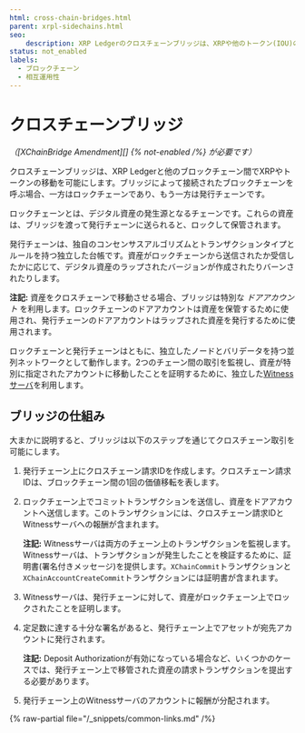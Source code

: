 ```yaml
---
html: cross-chain-bridges.html
parent: xrpl-sidechains.html
seo:
    description: XRP Ledgerのクロスチェーンブリッジは、XRPや他のトークン(IOU)の価値をブロックチェーン間で効率的に移動させることを可能にします。
status: not_enabled
labels:
  - ブロックチェーン
  - 相互運用性
---
```

# クロスチェーンブリッジ

_（[XChainBridge Amendment][] {% not-enabled /%} が必要です）_

クロスチェーンブリッジは、XRP Ledgerと他のブロックチェーン間でXRPやトークンの移動を可能にします。ブリッジによって接続されたブロックチェーンを呼ぶ場合、一方はロックチェーンであり、もう一方は発行チェーンです。

ロックチェーンとは、デジタル資産の発生源となるチェーンです。これらの資産は、ブリッジを渡って発行チェーンに送られると、ロックして保管されます。

発行チェーンは、独自のコンセンサスアルゴリズムとトランザクションタイプとルールを持つ独立した台帳です。資産がロックチェーンから送信されたか受信したかに応じて、デジタル資産のラップされたバージョンが作成されたりバーンされたりします。

**注記:** 資産をクロスチェーンで移動させる場合、ブリッジは特別な _ドアアカウント_ を利用します。ロックチェーンのドアアカウントは資産を保管するために使用され、発行チェーンのドアアカウントはラップされた資産を発行するために使用されます。

ロックチェーンと発行チェーンはともに、独立したノードとバリデータを持つ並列ネットワークとして動作します。2つのチェーン間の取引を監視し、資産が特別に指定されたアカウントに移動したことを証明するために、独立した[Witnessサーバ](witness-servers.md)を利用します。


## ブリッジの仕組み

大まかに説明すると、ブリッジは以下のステップを通じてクロスチェーン取引を可能にします。

1. 発行チェーン上にクロスチェーン請求IDを作成します。クロスチェーン請求IDは、ブロックチェーン間の1回の価値移転を表します。
2. ロックチェーン上でコミットトランザクションを送信し、資産をドアアカウントへ送信します。このトランザクションには、クロスチェーン請求IDとWitnessサーバへの報酬が含まれます。

    **注記:** Witnessサーバは両方のチェーン上のトランザクションを監視します。Witnessサーバは、トランザクションが発生したことを検証するために、証明書(署名付きメッセージ)を提供します。`XChainCommit`トランザクションと`XChainAccountCreateCommit`トランザクションには証明書が含まれます。

3. Witnessサーバは、発行チェーンに対して、資産がロックチェーン上でロックされたことを証明します。
4. 定足数に達する十分な署名があると、発行チェーン上でアセットが宛先アカウントに発行されます。

    **注記:** Deposit Authorizationが有効になっている場合など、いくつかのケースでは、発行チェーン上で移管された資産の請求トランザクションを提出する必要があります。

5. 発行チェーン上のWitnessサーバのアカウントに報酬が分配されます。

{% raw-partial file="/_snippets/common-links.md" /%}
